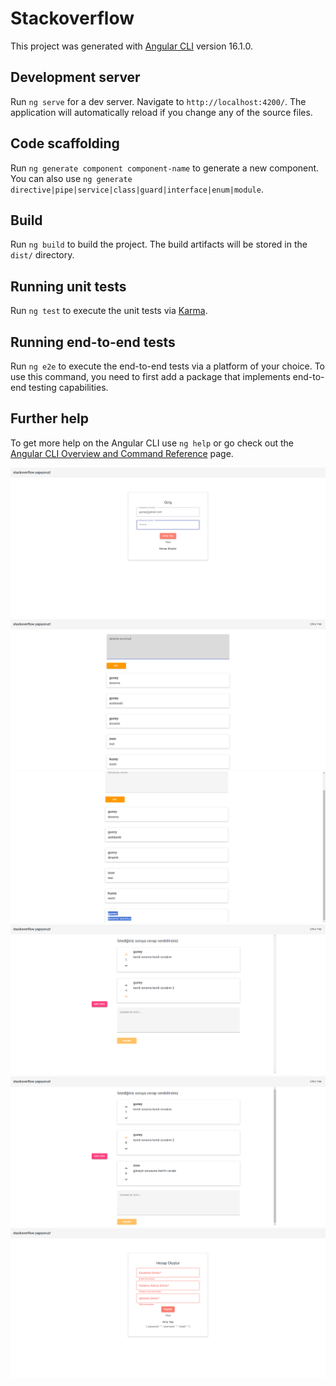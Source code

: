# Stackoverflow

This project was generated with [Angular CLI](https://github.com/angular/angular-cli) version 16.1.0.

## Development server

Run `ng serve` for a dev server. Navigate to `http://localhost:4200/`. The application will automatically reload if you change any of the source files.

## Code scaffolding

Run `ng generate component component-name` to generate a new component. You can also use `ng generate directive|pipe|service|class|guard|interface|enum|module`.

## Build

Run `ng build` to build the project. The build artifacts will be stored in the `dist/` directory.

## Running unit tests

Run `ng test` to execute the unit tests via [Karma](https://karma-runner.github.io).

## Running end-to-end tests

Run `ng e2e` to execute the end-to-end tests via a platform of your choice. To use this command, you need to first add a package that implements end-to-end testing capabilities.

## Further help

To get more help on the Angular CLI use `ng help` or go check out the [Angular CLI Overview and Command Reference](https://angular.io/cli) page.


![](https://github.com/guneykilicel/base-stackoverflow-app-with-angular/blob/main/src/assets/gitI/S1.png)
![](https://github.com/guneykilicel/base-stackoverflow-app-with-angular/blob/main/src/assets/gitI/S2.png)
![](https://github.com/guneykilicel/base-stackoverflow-app-with-angular/blob/main/src/assets/gitI/S3.png)
![](https://github.com/guneykilicel/base-stackoverflow-app-with-angular/blob/main/src/assets/gitI/S4.png)
![](https://github.com/guneykilicel/base-stackoverflow-app-with-angular/blob/main/src/assets/gitI/S5.png)
![](https://github.com/guneykilicel/base-stackoverflow-app-with-angular/blob/main/src/assets/gitI/S6.png)
